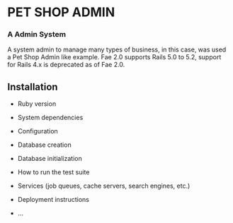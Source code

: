 # PET SHOP ADMIN


### A Admin System

A system admin to manage many types of business, in this case, was used a Pet Shop Admin like example.
Fae 2.0 supports Rails 5.0 to 5.2, support for Rails 4.x is deprecated as of Fae 2.0.

## Installation

* Ruby version

* System dependencies

* Configuration

* Database creation

* Database initialization

* How to run the test suite

* Services (job queues, cache servers, search engines, etc.)

* Deployment instructions

* ...
